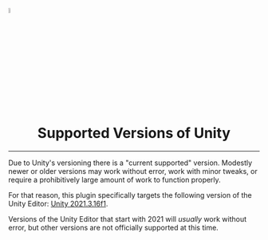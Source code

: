 <a href="/README.md"><img src="/docs/images/PlayEveryWareLogo.gif" alt="README.md" width="5%"/></a>

# <div align="center">Supported Versions of Unity</div>
---

Due to Unity's versioning there is a "current supported" version. Modestly newer or older versions may work without error, work with minor tweaks, or require a prohibitively large amount of work to function properly.

For that reason, this plugin specifically targets the following version of the Unity Editor: [Unity 2021.3.16f1](https://dev.epicgames.com/docs/epic-online-services/release-notes#1163-cl32303053---2024-apr-09).

Versions of the Unity Editor that start with 2021 will _usually_ work without error, but other versions are not officially supported at this time.